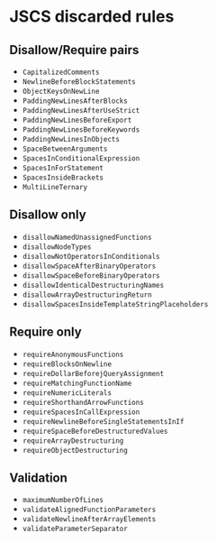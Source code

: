 # JSCS discarded rules

## Disallow/Require pairs
* `CapitalizedComments`
* `NewlineBeforeBlockStatements`
* `ObjectKeysOnNewLine`
* `PaddingNewLinesAfterBlocks`
* `PaddingNewLinesAfterUseStrict`
* `PaddingNewLinesBeforeExport`
* `PaddingNewLinesBeforeKeywords`
* `PaddingNewLinesInObjects`
* `SpaceBetweenArguments`
* `SpacesInConditionalExpression`
* `SpacesInForStatement`
* `SpacesInsideBrackets`
* `MultiLineTernary`

## Disallow only
* `disallowNamedUnassignedFunctions`
* `disallowNodeTypes`
* `disallowNotOperatorsInConditionals`
* `disallowSpaceAfterBinaryOperators`
* `disallowSpaceBeforeBinaryOperators`
* `disallowIdenticalDestructuringNames`
* `disallowArrayDestructuringReturn`
* `disallowSpacesInsideTemplateStringPlaceholders`

## Require only
* `requireAnonymousFunctions`
* `requireBlocksOnNewline`
* `requireDollarBeforejQueryAssignment`
* `requireMatchingFunctionName`
* `requireNumericLiterals`
* `requireShorthandArrowFunctions`
* `requireSpacesInCallExpression`
* `requireNewlineBeforeSingleStatementsInIf`
* `requireSpaceBeforeDestructuredValues`
* `requireArrayDestructuring`
* `requireObjectDestructuring`

## Validation
* `maximumNumberOfLines`
* `validateAlignedFunctionParameters`
* `validateNewlineAfterArrayElements`
* `validateParameterSeparator`
